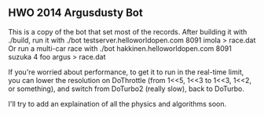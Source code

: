 ## HWO 2014 Argusdusty Bot

This is a copy of the bot that set most of the records.
After building it with ./build, run it with ./bot testserver.helloworldopen.com 8091 imola > race.dat
Or run a multi-car race with ./bot hakkinen.helloworldopen.com 8091 suzuka 4 foo argus > race.dat

If you're worried about performance, to get it to run in the real-time limit, you can lower the resolution on
DoThrottle (from 1<<5, 1<<3 to 1<<3, 1<<2, or something), and switch from DoTurbo2 (really slow), back to DoTurbo.

I'll try to add an explaination of all the physics and algorithms soon.